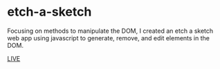 # etch-a-sketch

Focusing on methods to manipulate the DOM, I created an etch a sketch web app using javascript to generate, remove, and edit elements in the DOM.

[LIVE](https://rmdpalo.github.io/etch-a-sketch/)
